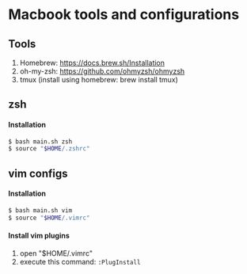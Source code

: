 # Macbook tools and configurations

## Tools
1. Homebrew: https://docs.brew.sh/Installation
1. oh-my-zsh: https://github.com/ohmyzsh/ohmyzsh
1. tmux (install using homebrew: brew install tmux)

## zsh

#### Installation
```sh
$ bash main.sh zsh
$ source "$HOME/.zshrc"
```

## vim configs

#### Installation
```sh
$ bash main.sh vim
$ source "$HOME/.vimrc"
```

#### Install vim plugins
1. open "$HOME/.vimrc"
1. execute this command: `:PlugInstall`

